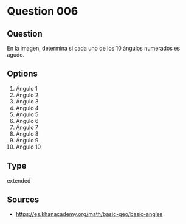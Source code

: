 # Question 006

## Question
En la imagen, determina si cada uno de los 10 ángulos numerados es agudo.

## Options
1. Ángulo 1
2. Ángulo 2
3. Ángulo 3
4. Ángulo 4
5. Ángulo 5
6. Ángulo 6
7. Ángulo 7
8. Ángulo 8
9. Ángulo 9
10. Ángulo 10

## Type
extended

## Sources
- https://es.khanacademy.org/math/basic-geo/basic-angles